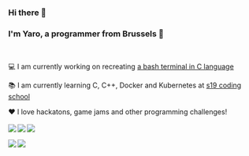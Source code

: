 ### Hi there 👋

### I'm Yaro, a programmer from Brussels 🧇
<br/>

💻 I am currently working on recreating [a bash terminal in C language](https://github.com/Ysoroko/Minishell)

📚 I am currently learning C, C++, Docker and Kubernetes at [s19 coding school](http://www.s19.be)

❤️ I love hackatons, game jams and other programming challenges!
<br/>
<br/>
[<img align="left" src="https://img.shields.io/badge/LinkedIn-0077B5?style=for-the-badge&logo=linkedin&logoColor=white" />](https://www.linkedin.com/in/yaroslav-soroko-042416153/)
[<img align="left" src="https://img.shields.io/badge/Itch.io-FA5C5C?style=for-the-badge&logo=itch.io&logoColor=white" />](https://yaro-soroko.itch.io)
[<img align="left" src="https://img.shields.io/badge/Gmail-D14836?style=for-the-badge&logo=gmail&logoColor=white"/>](mailto:yarossoroko@gmail.com)


<br/>
<img align="left" src="https://github-readme-stats.vercel.app/api?username=ysoroko&count_private=true&theme=calm&show_icons=true" />
<img align="center" src="https://github-readme-stats.vercel.app/api/top-langs/?username=ysoroko&layout=compact&count_private=true&theme=calm&show_icons=true" />
